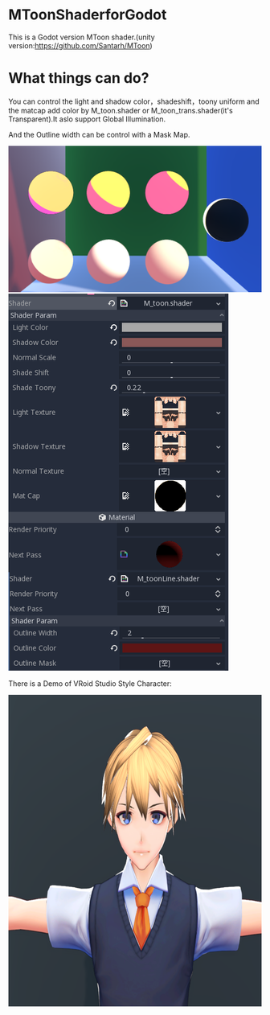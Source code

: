 # MToonShaderforGodot
This is a Godot version MToon shader.(unity version:https://github.com/Santarh/MToon)
# What things can do?
You can control the light and shadow color，shadeshift，toony uniform and the matcap add color by M_toon.shader or M_toon_trans.shader(it's Transparent).It aslo support Global Illumination.

And the Outline width can be control with a Mask Map.

![img](https://github.com/bladesero/MToonShaderforGodot/blob/master/Materialshow.png)
![img](https://github.com/bladesero/MToonShaderforGodot/blob/master/params.png)

There is a Demo of VRoid Studio Style Character:

<div align=center><img width="732" height="620" src="https://github.com/bladesero/MToonShaderforGodot/blob/master/VRoidStyle.png"/></div>
